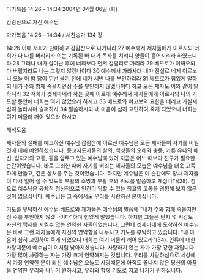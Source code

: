 마가복음 14:26 - 14:34 
2004년 04월 06일 (화)

감람산으로 가신 예수님



마가복음 14:26 - 14:34 / 새찬송가 134 장


14:26 이에 저희가 찬미하고 감람산으로 나가니라
27 예수께서 제자들에게 이르시되 너희가 다 나를 버리리라 이는 기록된 바 내가 목자를 치리니 양들이 흩어지리라 하였느니라
28 그러나 내가 살아난 후에 너희보다 먼저 갈릴리로 가리라
29 베드로가 여짜오되 다 버릴지라도 나는 그렇지 않겠나이다
30 예수께서 가라사대 내가 진실로 네게 이르노니 오늘 이 밤 닭이 두번 울기 전에 네가 세번 나를 부인하리라
31 베드로가 힘있게 말하되 내가 주와 함께 죽을지언정 주를 부인하지 않겠나이다 하고 모든 제자도 이와 같이 말하니라
32 저희가 겟세마네라 하는 곳에 이르매 예수께서 제자들에게 이르시되 나의 기도할 동안에 너희는 여기 앉았으라 하시고
33 베드로와 야고보와 요한을 데리고 가실새 심히 놀라시며 슬퍼하사
34 말씀하시되 내 마음이 심히 고민하여 죽게 되었으니 너희는 여기 머물러 깨어 있으라 하시고

해석도움





제자들의 실패를 예고하신 예수님
감람산에 이르신 예수님은 모든 제자들이 자기를 버릴 것에 대해 예언하셨습니다.  종교지도자들의 살의, 백성들의 오해와 충동, 가룟 유다의 배신, 십자가의 고통, 등을 앞두고 있는 예수님께 있어 지금은 어느 때보다 친구가 필요한 순간이었습니다.  바로 그러한 때에 자기를 버리는 제자들의 모습은 예수님을 더욱 고독하게 만들고, 깊은 상처를 주는 것이었습니다.  하지만 예수님은 이 순간에도 장차 제자들이 다시 일어 설 수 있도록 부활의 소망과 부활 후의 위로를 말씀하고 계십니다(28).  참으로 예수님은 육체적 정신적으로 인간이 당할 수 있는 최고의 고통을 경험해 보지 않은 것이 없으십니다.  예수님은 그 속에서도 우리를 사랑하신 분이십니다.

기도를 부탁하신 예수님
베드로와 제자들은 예수님의 말씀에 "내가 주와 함께 죽을지언정 주를 부인하지 않겠나이다"하며 힘있게 말했습니다.  하지만 그들은 단지 몇 시간도 자신의 맹세를 지킬수 없는 연약한 자들이었습니다.  그런데 겟세마네에 도착하신 예수님은 바로 그런 제자들에게 자신의 연약함을 나누시고 기도를 부탁하고 있습니다.  "내 마음이 심히 고민하여 죽게 되었으니 너희는 여기 머물러 깨어 있으라"(34).  인류에 대한 사랑때문에 예수님이 이처럼 낮아지셨습니다.  사랑하지 않는 자가 가장 강한 자입니다.  가장 많이 사랑하는 자는 가장 크게 연약해지는 것입니다.  우리를 사랑하심으로 세상에서 가장 연약한 분이 되신 예수님은 오늘도 사랑때문에 아직도 끝나지 않은 당신의 아픔을 연약한 우리와 나누기 원하시고, 우리와 함께 기도로 지고 나가기 원하십니다.